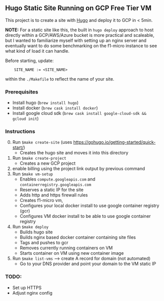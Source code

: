 ## Hugo Static Site Running on GCP Free Tier VM

This project is to create a site with [Hugo](https://gohugo.io/) and deploy it to GCP in < 5min.

**NOTE:** For a static site like this, the built in `hugo deploy` approach to host directly within a GCP/AWS/Azure bucket is more practical and scaleable, but I wanted to familiarize myself with setting up an nginx server and eventually want to do some benchmarking on the f1-micro instance to see what kind of load it can handle.

Before starting, update:

        SITE_NAME := <SITE_NAME>

within the `./Makefile` to reflect the name of your site.

### Prerequisites
- Install hugo (`brew install hugo`)
- Install docker (`brew cask install docker`)
- Install google cloud sdk (`brew cask install google-cloud-sdk && gcloud init`)

### Instructions

0) Run `$make create-site` (uses https://gohugo.io/getting-started/quick-start/)
    - Creates the hugo site and moves it into this directory
1) Run `$make create-project`
    - Creates a new GCP project
2) enable billing using the project link output by previous command
3) Run `$make vm-setup`
    - Enables `compute.googleapis.com` and `containerregistry.googleapis.com`
    - Reserves a static IP for the site
    - Adds http and https firewall rules
    - Creates f1-micro vm,
    - Configures your local docker install to use google container registry (gcr)
    - Configures VM docker install to be able to use google container registry
5) Run `$make deploy`
    - Builds hugo site
    - Builds nginx based docker container containing site files
    - Tags and pushes to gcr
    - Removes currently running containers on VM
    - Starts container on VM using new container image
6) Run `$make list-vms` --> create A record for domain (not automated)
    - Go to your DNS provider and point your domain to the VM static IP

### TODO:
- Set up HTTPS    
- Adjust nginx config